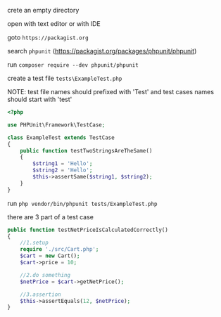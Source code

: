 crete an empty directory

open with text editor or with IDE

goto `https://packagist.org`

search `phpunit` (https://packagist.org/packages/phpunit/phpunit)

run `composer require --dev phpunit/phpunit`

create a test file `tests\ExampleTest.php`

NOTE: test file names should prefixed with 'Test' and test cases names should start with 'test'


```php
<?php

use PHPUnit\Framework\TestCase;

class ExampleTest extends TestCase
{
    public function testTwoStringsAreTheSame()
    {
        $string1 = 'Hello';
        $string2 = 'Hello';
        $this->assertSame($string1, $string2);
    }
}
```

run `php vendor/bin/phpunit tests/ExampleTest.php`

there are 3 part of a test case

```php
public function testNetPriceIsCalculatedCorrectly()
{
    //1.setup
    require './src/Cart.php';
    $cart = new Cart();
    $cart->price = 10;

    //2.do something
    $netPrice = $cart->getNetPrice();

    //3.assertion
    $this->assertEquals(12, $netPrice);
}
```